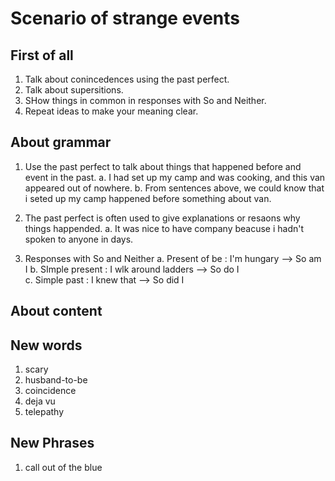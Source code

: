 # Scenario of strange events

## First of all

1. Talk about conincedences using the past perfect.
2. Talk about supersitions.
3. SHow things in common in responses with So and Neither.  
4. Repeat ideas to make your meaning clear.

## About grammar

1. Use the past perfect to talk about things that happened before and event in the past.
    a. I had set up my camp and was cooking, and this van appeared out of nowhere.
    b. From sentences above, we could know that i seted up my camp happened before something about van.  

2. The past perfect is often used to give explanations or resaons why things happended.
    a. It was nice to have company beacuse i hadn't spoken to anyone in days.

3. Responses with So and Neither
    a. Present of be : I'm hungary --> So am I
    b. SImple present : I wlk around ladders --> So do I  
    c. Simple past : I knew that --> So did I

## About content

## New words

1. scary
2. husband-to-be
3. coincidence
4. deja vu
5. telepathy

## New Phrases

1. call out of the blue
